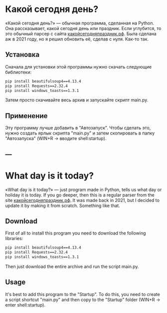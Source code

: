 # Какой сегодня день?

«Какой сегодня день?» — обычная программа, сделанная на Python. Она рассказывает, какой сегодня день или праздник. Если углубится, то это обычный парсер с сайта [какойсегодняпраздник.рф](https://какойсегодняпраздник.рф). Была сделана аж в 2021 году, но я решил обновить её, сделав с нуля. Как-то так.

## Установка

Сначала для установки этой программы нужно скачать следующие библиотеки:

```bash
pip install beautifulsoup4==4.13.4
pip install Requests==2.32.4
pip install windows_toasts==1.3.1
```

Затем просто скачивайте весь архив и запускайте скрипт main.py.

## Применение

Эту программу лучше добавить в "Автозапуск". Чтобы сделать это, нужно создать ярлык скрипта "main.py" и затем скопировать в папку "Автозапуска" (WIN+R -> вводите shell:startup).

## —

# What day is it today?

«What day is it today?» — just program made in Python, tells us what day or holiday it is today. If you go deeper, then this is a regular parser from the site [какойсегодняпраздник.рф](https://какойсегодняпраздник.рф). It was made back in 2021, but I decided to update it by making it from scratch. Something like that.

## Download

First of all to install this program you need to download the following libraries:

```bash
pip install beautifulsoup4==4.13.4
pip install Requests==2.32.4
pip install windows_toasts==1.3.1
```

Then just download the entire archive and run the script main.py.

## Usage

It's best to add this program to the "Startup". To do this, you need to create a script shortcut "main.py" and then copy to the "Startup" folder (WIN+R -> enter shell:startup).
